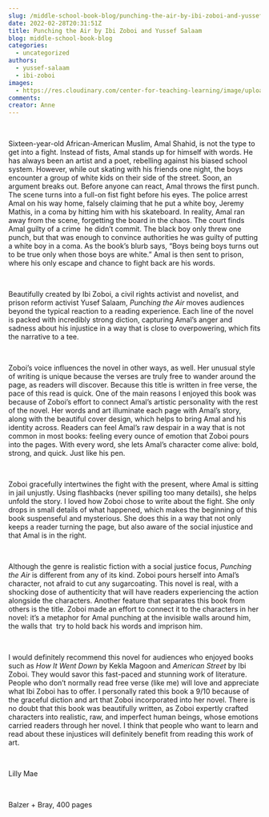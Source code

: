 ```yaml
---
slug: /middle-school-book-blog/punching-the-air-by-ibi-zoboi-and-yussef-salaam
date: 2022-02-28T20:31:51Z
title: Punching the Air by Ibi Zoboi and Yussef Salaam
blog: middle-school-book-blog
categories:
  - uncategorized
authors:
  - yussef-salaam
  - ibi-zoboi
images:
  - https://res.cloudinary.com/center-for-teaching-learning/image/upload/v1659658788/Punching-the-Air-678x1024.jpeg.jpg
comments:
creator: Anne
---
```


<div class="wp-block-image"><figure class="alignleft size-large is-resized"/></div>
<!-- /wp:image --><br /><!-- wp:paragraph -->
<p>Sixteen-year-old African-American Muslim, Amal Shahid, is not the type to get into a fight. Instead of fists, Amal stands up for himself with words. He has always been an artist and a poet, rebelling against his biased school system. However, while out skating with his friends one night, the boys encounter a group of white kids on their side of the street. Soon, an argument breaks out. Before anyone can react, Amal throws the first punch. The scene turns into a full-on fist fight before his eyes. The police arrest Amal on his way home, falsely claiming that he put a white boy, Jeremy Mathis, in a coma by hitting him with his skateboard. In reality, Amal ran away from the scene, forgetting the board in the chaos. The court finds Amal guilty of a crime  he didn’t commit. The black boy only threw one punch, but that was enough to convince authorities he was guilty of putting a white boy in a coma. As the book’s blurb says, “Boys being boys turns out to be true only when those boys are white.” Amal is then sent to prison, where his only escape and chance to fight back are his words.   </p>
<!-- /wp:paragraph --><br /><!-- wp:paragraph -->
<p>Beautifully created by Ibi Zoboi, a civil rights activist and novelist, and prison reform activist Yusef Salaam, <em>Punching the Air</em> moves audiences beyond the typical reaction to a reading experience. Each line of the novel is packed with incredibly strong diction, capturing Amal’s anger and sadness about his injustice in a way that is close to overpowering, which fits the narrative to a tee. </p>
<!-- /wp:paragraph --><br /><!-- wp:paragraph -->
<p>Zoboi’s voice influences the novel in other ways, as well. Her unusual style of writing is unique because the verses are truly free to wander around the page, as readers will discover. Because this title is written in free verse, the pace of this read is quick. One of the main reasons I enjoyed this book was because of Zoboi’s effort to connect Amal’s artistic personality with the rest of the novel. Her words and art illuminate each page with Amal’s story, along with the beautiful cover design, which helps to bring Amal and his identity across. Readers can feel Amal’s raw despair in a way that is not common in most books: feeling every ounce of emotion that Zoboi pours into the pages. With every word, she lets Amal’s character come alive: bold, strong, and quick. Just like his pen. </p>
<!-- /wp:paragraph --><br /><!-- wp:paragraph -->
<p>Zoboi gracefully intertwines the fight with the present, where Amal is sitting in jail unjustly. Using flashbacks (never spilling too many details), she helps unfold the story. I loved how Zoboi chose to write about the fight. She only drops in small details of what happened, which makes the beginning of this book suspenseful and mysterious. She does this in a way that not only keeps a reader turning the page, but also aware of the social injustice and that Amal is in the right. </p>
<!-- /wp:paragraph --><br /><!-- wp:paragraph -->
<p>Although the genre is realistic fiction with a social justice focus, <em>Punching the Air</em> is different from any of its kind. Zoboi pours herself into Amal’s character, not afraid to cut any sugarcoating. This novel is real, with a shocking dose of authenticity that will have readers experiencing the action alongside the characters. Another feature that separates this book from others is the title. Zoboi made an effort to connect it to the characters in her novel: it’s a metaphor for Amal punching at the invisible walls around him, the walls that  try to hold back his words and imprison him. </p>
<!-- /wp:paragraph --><br /><!-- wp:paragraph -->
<p>I would definitely recommend this novel for audiences who enjoyed books such as <em>How It Went Down</em> by Kekla Magoon and <em>American Street</em> by Ibi Zoboi. They would savor this fast-paced and stunning work of literature. People who don’t normally read free verse (like me) will love and appreciate what Ibi Zoboi has to offer. I personally rated this book a 9/10 because of the graceful diction and art that Zoboi incorporated into her novel. There is no doubt that this book was beautifully written, as Zoboi expertly crafted characters into realistic, raw, and imperfect human beings, whose emotions carried readers through her novel. I think that people who want to learn and read about these injustices will definitely benefit from reading this work of art.</p>
<!-- /wp:paragraph --><br /><!-- wp:paragraph -->
<p>Lilly Mae</p>
<!-- /wp:paragraph --><br /><!-- wp:paragraph -->
<p>Balzer + Bray, 400 pages</p>
<!-- /wp:paragraph -->
